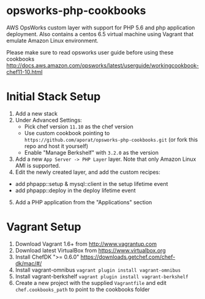 opsworks-php-cookbooks
==================================

AWS OpsWorks custom layer with support for PHP 5.6 and php application deployment. Also contains a centos 6.5 virtual machine using Vagrant that emulate Amazon Linux environment.

Please make sure to read opsworks user guide before using these cookbooks http://docs.aws.amazon.com/opsworks/latest/userguide/workingcookbook-chef11-10.html

Initial Stack Setup
=============

1. Add a new stack
2. Under Advanced Settings:
   - Pick chef version `11.10` as the chef version
   - Use custom cookbook pointing to `https://github.com/aporat/opsworks-php-cookbooks.git` (or fork this repo and host it yourself)
   - Enable "Manage Berkshelf" with `3.2.0` as the version
3. Add a new `App Server -> PHP Layer` layer. Note that only Amazon Linux AMI is supported. 
4. Edit the newly created layer, and add the custom recipes:
  * add phpapp::setup & mysql::client in the setup lifetime event
  * add phpapp::deploy in the deploy lifetime event
5. Add a PHP application from the "Applications" section


Vagrant Setup
=============

1. Download Vagrant 1.6+ from http://www.vagrantup.com
2. Download latest VirtualBox from https://www.virtualbox.org
3. Install ChefDK ">= 0.6.0" https://downloads.getchef.com/chef-dk/mac/#/
3. Install vagrant-omnibus `vagrant plugin install vagrant-omnibus`
4. Install vagrant-berkshelf `vagrant plugin install vagrant-berkshelf`
4. Create a new project with the supplied `Vagrantfile` and edit `chef.cookbooks_path` to point to the cookbooks folder
